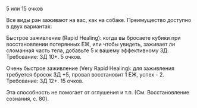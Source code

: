 5 или 15 очков

Все виды ран заживают на вас, как на собаке. Преимущество доступно в двух вариантах:

Быстрое заживление (Rapid Healing): когда вы бросаете кубики при восстановлении потерянных ЕЖ, или чтобы увидеть, заживает ли сломанная часть тела, добавьте 5 к вашему эффективному ЗД. 
Требование: ЗД 10+. 5 очков.

Очень быстрое заживление (Very Rapid Healing): для заживления требуется бросок ЗД +5, провал восстановит 1 ЕЖ, успех - 2. 
Требование: ЗД 12+. 15 очков.

Эта способность не помогает от оглушения и т.п. (См. Восстановление сознания, c. 80).